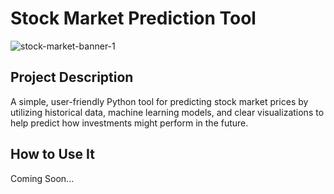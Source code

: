 # Stock Market Prediction Tool
![stock-market-banner-1](https://github.com/user-attachments/assets/ccf5614a-5865-48d1-a43a-df788bd6f951)





## Project Description
A simple, user-friendly Python tool for predicting stock market prices by utilizing historical data, machine learning models, and clear visualizations to help predict how investments might perform in the future.


## How to Use It
Coming Soon...
